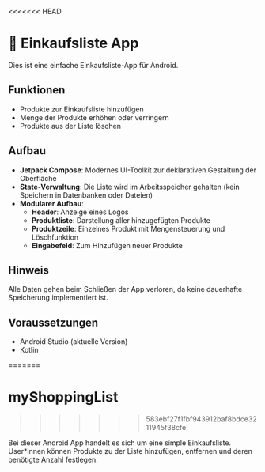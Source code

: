 <<<<<<< HEAD
# 🛒 Einkaufsliste App

Dies ist eine einfache Einkaufsliste-App für Android.

## Funktionen

- Produkte zur Einkaufsliste hinzufügen
- Menge der Produkte erhöhen oder verringern
- Produkte aus der Liste löschen

## Aufbau

- **Jetpack Compose**: Modernes UI-Toolkit zur deklarativen Gestaltung der Oberfläche
- **State-Verwaltung**: Die Liste wird im Arbeitsspeicher gehalten (kein Speichern in Datenbanken oder Dateien)
- **Modularer Aufbau**:
    - **Header**: Anzeige eines Logos
    - **Produktliste**: Darstellung aller hinzugefügten Produkte
    - **Produktzeile**: Einzelnes Produkt mit Mengensteuerung und Löschfunktion
    - **Eingabefeld**: Zum Hinzufügen neuer Produkte

##  Hinweis

Alle Daten gehen beim Schließen der App verloren, da keine dauerhafte Speicherung implementiert ist.

## Voraussetzungen

- Android Studio (aktuelle Version)
- Kotlin




=======
# myShoppingList
>>>>>>> 583ebf27f1fbf943912baf8bdce3211945f38cfe

Bei dieser Android App handelt es sich um eine simple Einkaufsliste.  
User\*innen können Produkte zu der Liste hinzufügen, entfernen und deren benötigte Anzahl festlegen.
